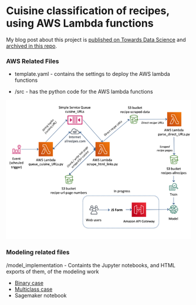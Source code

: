 # Cuisine classification of recipes, using AWS Lambda functions


My blog post about this project is [published on Towards Data Science](https://medium.com/towards-data-science/https-towardsdatascience-com-end-to-end-recipe-cuisine-classification-e97f4ac22104) and [archived in this repo](medium.md).

### AWS Related Files

- template.yaml - contains the settings to deploy the AWS lambda functions

- /src - has the python code for the AWS lambda functions

![AWS Architecture Diagram](aws_arch.png)

### Modeling related files
/model_implementation - Containts the Jupyter notebooks, and HTML exports of them, of the modeling work
- [Binary case](https://htmlpreview.github.io/?https://github.com/kulsoom-abdullah/kulsoom-abdullah.github.io/blob/master/AWS-lambda-implementation/model_implementation/recipe_binary_classification/)
- [Multiclass case](https://htmlpreview.github.io/?https://github.com/kulsoom-abdullah/kulsoom-abdullah.github.io/blob/master/AWS-lambda-implementation/model_implementation/recipe_multiclass_classification/)
- Sagemaker notebook 

